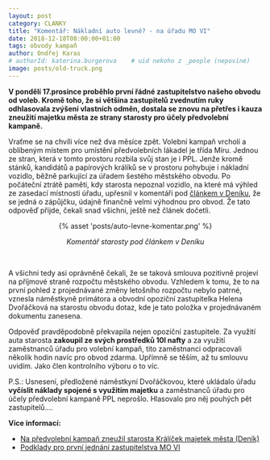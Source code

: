 ```yaml
---
layout: post
category: CLANKY
title: "Komentář: Nákladní auto levně? - na úřadu MO VI"
date: 2018-12-18T08:00:00+01:00
tags: obvody kampaň
author: Ondřej Karas
# authorId: katerina.burgerova    # uid nekoho z _people (nepoviné)
image: posts/old-truck.png
---
```


**V pondělí 17.prosince proběhlo první řádné zastupitelstvo našeho obvodu od voleb. Kromě toho, že si většina zastupitelů zvednutím ruky odhlasovala zvýšení vlastních odměn, dostala se znovu na přetřes i kauza zneužití majetku města ze strany starosty pro účely předvolební kampaně.**

Vraťme se na chvíli více než dva měsíce zpět. Volební kampaň vrcholí a oblíbeným místem pro umístění předvolebních lákadel je třída Míru. Jednou ze stran, která v tomto prostoru rozbila svůj stan je i PPL. Jenže kromě stánků, kandidátů a papírových králíků se v prostoru pohybuje i nákladní vozidlo, běžně parkující za úřadem šestého městského obvodu. Po počáteční ztrátě paměti, kdy starosta nepoznal vozidlo, na které má výhled ze zasedací místnosti úřadu, upřesnil v komentáři pod [článkem v Deníku][1], že se jedná o zápůjčku, údajně finančně velmi výhodnou pro obvod. Že tato odpověď přijde, čekali snad všichni, ještě než článek dočetli.

<div style="text-align: center;">
{% asset 'posts/auto-levne-komentar.png' %}</div>
<div style="text-align: center;">

<i>Komentář starosty pod článkem v Deníku</i>
</div>
&nbsp;

A všichni tedy asi oprávněně čekali, že se taková smlouva pozitivně projeví na příjmové straně rozpočtu městského obvodu. Vzhledem k tomu, že to na první pohled z projednávané změny letošního rozpočtu nebylo patrné, vznesla náměstkyně primátora a obvodní opoziční zastupitelka Helena Dvořáčková na starostu obvodu dotaz, kde je tato položka v projednávaném dokumentu zanesena. 

Odpověď pravděpodobně překvapila nejen opoziční zastupitele. Za využití auta starosta **zakoupil ze svých prostředků 10l nafty** a za využití zaměstnanců úřadu pro volební kampaň, tito zaměstnanci odpracovali několik hodin navíc pro obvod zdarma. Upřímně se těším, až tu smlouvu uvidím. Jako člen kontrolního výboru o to víc.

P.S.: Usnesení, předložené náměstkyní Dvořáčkovou, které ukládalo úřadu **vyčíslit náklady spojené s využitím majetku** a zaměstnanců úřadu pro účely předvolební kampaně PPL neprošlo. Hlasovalo pro něj pouhých pět zastupitelů....

**Více informací:**
* [Na předvolební kampaň zneužil starosta Králíček majetek města (Deník)][1]
* [Podklady pro první jednání zastupitelstva MO VI][2]

[1]:https://pardubicky.denik.cz/zpravy_region/video-na-predvolebni-kampan-zneuzil-starosta-kralicek-majetek-mesta-20181004.html
[2]:https://www.pardubice.eu/urad/mestske-obvody/mestsky-obvod-pardubice-vi-svitkov/radnice/zastupitelstvo/podklady-pro-jednani-zastupitelstva/2018/podklady-pro-i-zasedani-zmo-pardubice-vi-dne-17-12-2018/